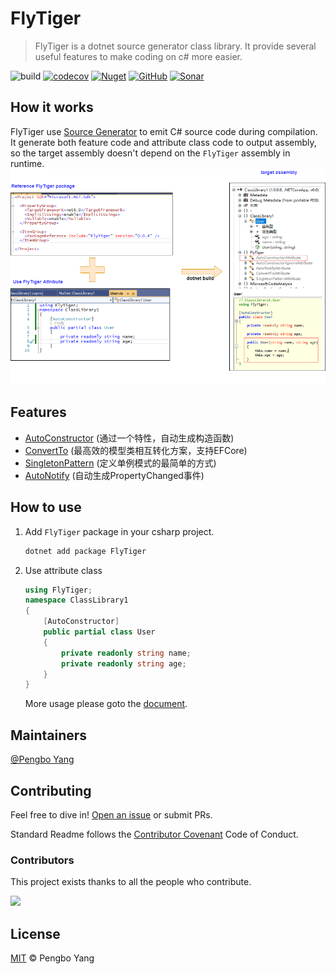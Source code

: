 # FlyTiger

> FlyTiger is a dotnet source generator class library. It provide several useful features to make coding on c# more easier.

![build](https://github.com/yscorecore/FlyTiger/workflows/build/badge.svg)
[![codecov](https://codecov.io/gh/yscorecore/FlyTiger/branch/master/graph/badge.svg)](https://codecov.io/gh/yscorecore/FlyTiger) 
[![Nuget](https://img.shields.io/nuget/v/FlyTiger)](https://nuget.org/packages/FlyTiger/) 
[![GitHub](https://img.shields.io/github/license/yscorecore/FlyTiger)](https://github.com/yscorecore/FlyTiger/blob/master/LICENSE)
[![Sonar](https://sonarcloud.io/api/project_badges/measure?project=yscorecore_changedb&metric=security_rating)](https://sonarcloud.io/summary/new_code?id=yscorecore_flytiger)


## How it works

FlyTiger use [Source Generator](https://docs.microsoft.com/en-us/dotnet/csharp/roslyn-sdk/source-generators-overview) to emit C# source code during compilation. It generate both feature code and attribute class code to output assembly, so the target assembly doesn't depend on the `FlyTiger` assembly in runtime.  
<img src="res/architecture.png">

## Features
- [AutoConstructor](https://yscorecore.github.io/flytiger/features/AutoConstructor.html) (通过一个特性，自动生成构造函数)
- [ConvertTo](https://yscorecore.github.io/flytiger/features/ConvertTo.html) (最高效的模型类相互转化方案，支持EFCore)
- [SingletonPattern](https://yscorecore.github.io/flytiger/features/SingletonPattern.html) (定义单例模式的最简单的方式)
- [AutoNotify](https://yscorecore.github.io/flytiger/features/AutoNotify.html) (自动生成PropertyChanged事件)
## How to use
1. Add `FlyTiger` package in your csharp project.
    ```bash
    dotnet add package FlyTiger 
    ```

1. Use attribute class
    ```csharp
    using FlyTiger;
    namespace ClassLibrary1
    {
        [AutoConstructor]
        public partial class User
        {
            private readonly string name;
            private readonly string age;
        }
    }
    ```
    More usage please goto the [document](https://yscorecore.github.io/flytiger/).


## Maintainers
[@Pengbo Yang](https://github.com/obpt123)


## Contributing

Feel free to dive in! [Open an issue](https://github.com/yscorecore/flytiger/issues/new) or submit PRs.

Standard Readme follows the [Contributor Covenant](http://contributor-covenant.org/version/1/3/0/) Code of Conduct.

### Contributors

This project exists thanks to all the people who contribute. 

<a href="https://github.com/yscorecore/flytiger/graphs/contributors">
  <img src="https://contrib.rocks/image?repo=yscorecore/flytiger" />
</a>


## License

[MIT](LICENSE) © Pengbo Yang


